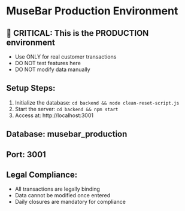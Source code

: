 # MuseBar Production Environment

## 🚨 CRITICAL: This is the PRODUCTION environment
- Use ONLY for real customer transactions
- DO NOT test features here
- DO NOT modify data manually

## Setup Steps:
1. Initialize the database: `cd backend && node clean-reset-script.js`
2. Start the server: `cd backend && npm start`
3. Access at: http://localhost:3001

## Database: musebar_production
## Port: 3001

## Legal Compliance:
- All transactions are legally binding
- Data cannot be modified once entered
- Daily closures are mandatory for compliance
